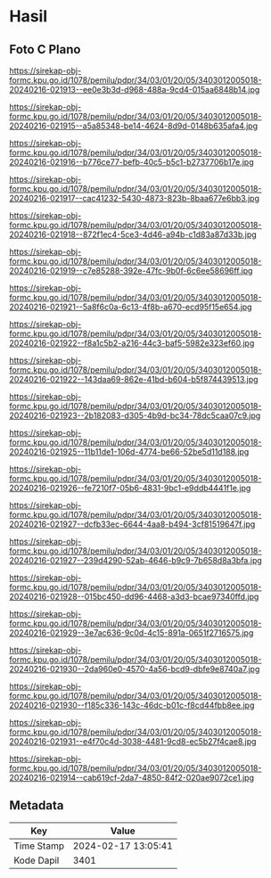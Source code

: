# Hasil

## Foto C Plano

https://sirekap-obj-formc.kpu.go.id/1078/pemilu/pdpr/34/03/01/20/05/3403012005018-20240216-021913--ee0e3b3d-d968-488a-9cd4-015aa6848b14.jpg

https://sirekap-obj-formc.kpu.go.id/1078/pemilu/pdpr/34/03/01/20/05/3403012005018-20240216-021915--a5a85348-be14-4624-8d9d-0148b635afa4.jpg

https://sirekap-obj-formc.kpu.go.id/1078/pemilu/pdpr/34/03/01/20/05/3403012005018-20240216-021916--b776ce77-befb-40c5-b5c1-b2737706b17e.jpg

https://sirekap-obj-formc.kpu.go.id/1078/pemilu/pdpr/34/03/01/20/05/3403012005018-20240216-021917--cac41232-5430-4873-823b-8baa677e6bb3.jpg

https://sirekap-obj-formc.kpu.go.id/1078/pemilu/pdpr/34/03/01/20/05/3403012005018-20240216-021918--872f1ec4-5ce3-4d46-a94b-c1d83a87d33b.jpg

https://sirekap-obj-formc.kpu.go.id/1078/pemilu/pdpr/34/03/01/20/05/3403012005018-20240216-021919--c7e85288-392e-47fc-9b0f-6c6ee58696ff.jpg

https://sirekap-obj-formc.kpu.go.id/1078/pemilu/pdpr/34/03/01/20/05/3403012005018-20240216-021921--5a8f6c0a-6c13-4f8b-a670-ecd95f15e654.jpg

https://sirekap-obj-formc.kpu.go.id/1078/pemilu/pdpr/34/03/01/20/05/3403012005018-20240216-021922--f8a1c5b2-a216-44c3-baf5-5982e323ef60.jpg

https://sirekap-obj-formc.kpu.go.id/1078/pemilu/pdpr/34/03/01/20/05/3403012005018-20240216-021922--143daa69-862e-41bd-b604-b5f874439513.jpg

https://sirekap-obj-formc.kpu.go.id/1078/pemilu/pdpr/34/03/01/20/05/3403012005018-20240216-021923--2b182083-d305-4b9d-bc34-78dc5caa07c9.jpg

https://sirekap-obj-formc.kpu.go.id/1078/pemilu/pdpr/34/03/01/20/05/3403012005018-20240216-021925--11b11de1-106d-4774-be66-52be5d11d188.jpg

https://sirekap-obj-formc.kpu.go.id/1078/pemilu/pdpr/34/03/01/20/05/3403012005018-20240216-021926--fe7210f7-05b6-4831-9bc1-e9ddb4441f1e.jpg

https://sirekap-obj-formc.kpu.go.id/1078/pemilu/pdpr/34/03/01/20/05/3403012005018-20240216-021927--dcfb33ec-6644-4aa8-b494-3cf81519647f.jpg

https://sirekap-obj-formc.kpu.go.id/1078/pemilu/pdpr/34/03/01/20/05/3403012005018-20240216-021927--239d4290-52ab-4646-b9c9-7b658d8a3bfa.jpg

https://sirekap-obj-formc.kpu.go.id/1078/pemilu/pdpr/34/03/01/20/05/3403012005018-20240216-021928--015bc450-dd96-4468-a3d3-bcae97340ffd.jpg

https://sirekap-obj-formc.kpu.go.id/1078/pemilu/pdpr/34/03/01/20/05/3403012005018-20240216-021929--3e7ac636-9c0d-4c15-891a-0651f2716575.jpg

https://sirekap-obj-formc.kpu.go.id/1078/pemilu/pdpr/34/03/01/20/05/3403012005018-20240216-021930--2da960e0-4570-4a56-bcd9-dbfe9e8740a7.jpg

https://sirekap-obj-formc.kpu.go.id/1078/pemilu/pdpr/34/03/01/20/05/3403012005018-20240216-021930--f185c336-143c-46dc-b01c-f8cd44fbb8ee.jpg

https://sirekap-obj-formc.kpu.go.id/1078/pemilu/pdpr/34/03/01/20/05/3403012005018-20240216-021931--e4f70c4d-3038-4481-9cd8-ec5b27f4cae8.jpg

https://sirekap-obj-formc.kpu.go.id/1078/pemilu/pdpr/34/03/01/20/05/3403012005018-20240216-021914--cab619cf-2da7-4850-84f2-020ae9072ce1.jpg


## Metadata

| Key        | Value               |
| ---------- | ------------------- |
| Time Stamp | 2024-02-17 13:05:41 |
| Kode Dapil | 3401                |



